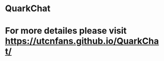QuarkChat
====================
# For more detailes please visit https://utcnfans.github.io/QuarkChat/
